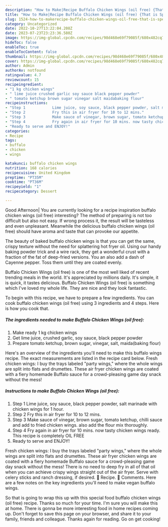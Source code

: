 ```yaml
---
description: "How to Make|Recipe Buffalo Chicken Wings (oil free) {That is Special"
title: "How to Make|Recipe Buffalo Chicken Wings (oil free) {That is Special"
slug: 1524-how-to-makerecipe-buffalo-chicken-wings-oil-free-that-is-special
category: Uncategorized
date: 2022-10-27T13:22:04.208Z
date: 2023-07-23T23:23:36.580Z
image: https://img-global.cpcdn.com/recipes/98d468e69f79085f/680x482cq70/buffalo-chicken-wings-oil-free-recipe-main-photo.jpg
hideToc: false
enableToc: true
enableTocContent: false
thumbnail: https://img-global.cpcdn.com/recipes/98d468e69f79085f/680x482cq70/buffalo-chicken-wings-oil-free-recipe-main-photo.jpg
cover: https://img-global.cpcdn.com/recipes/98d468e69f79085f/680x482cq70/buffalo-chicken-wings-oil-free-recipe-main-photo.jpg
author: Admin
authorAv: notfound
ratingvalue: 4.7
reviewcount: 15
recipeingredient:
- "1 kg chicken wings"
- " lime juice crushed garlic soy sauce black pepper powder"
- " tomato ketchup brown sugar vinegar salt maidabaking flour"
recipeinstructions:
- "Step 1            Lime juice, soy sauce, black pepper powder, salt marinade with chicken wings for 1 hour."
- "Step 2            Fry this in air fryer for 10 to 12 mins."
- "Step 3            Make sauce of vinegar, brown sugar, tomato ketchup, chilli sauce and add to fried chicken wings. also add the flour mix thoroughly."
- "Step 4            Fry again in air fryer for 10 mins. now tasty chicken wings ready. This recipe is completely OIL FREE"
- "Ready to serve and ENJOY!"
categories:
- Recipe
tags:
- buffalo
- chicken
- wings

katakunci: buffalo chicken wings 
nutrition: 168 calories
recipecuisine: United Kingdom
preptime: "PT35M"
cooktime: "PT36M"
recipeyield: "1"
recipecategory: Dessert

---
```



Good Afternoon| You are currently looking for a recipe inspiration buffalo chicken wings (oil free) interesting? The method of preparing is not too difficult but also not easy. If wrong process it, the result will be tasteless and even unpleasant. Meanwhile the delicious buffalo chicken wings (oil free) should have aroma and taste that can provoke our appetite.





The beauty of baked buffalo chicken wings is that you can get the same, crispy texture without the need for splattering hot fryer oil. Using our handy baking powder trick and a wire rack, they get a wonderful crust with a fraction of the fat of deep-fried versions. You an also add a dash of Cayenne pepper. Toss them until they are coated evenly.

Buffalo Chicken Wings (oil free) is one of the most well liked of recent trending meals in the world. It's appreciated by millions daily. It's simple, it is quick, it tastes delicious. Buffalo Chicken Wings (oil free) is something which I've loved my whole life. They are nice and they look fantastic.


To begin with this recipe, we have to prepare a few ingredients. You can cook buffalo chicken wings (oil free) using 3 ingredients and 4 steps. Here is how you cook that.

<!--inarticleads1-->

##### The ingredients needed to make Buffalo Chicken Wings (oil free):

1. Make ready 1 kg chicken wings
1. Get  lime juice, crushed garlic, soy sauce, black pepper powder
1. Prepare  tomato ketchup, brown sugar, vinegar, salt, maida(baking flour)


Here&#39;s an overview of the ingredients you&#39;ll need to make this buffalo wings recipe. The exact measurements are listed in the recipe card below. Fresh chicken wings: I buy the trays labeled &#34;party wings,&#34; where the whole wings are split into flats and drumettes. These air fryer chicken wings are coated with a fiery homemade Buffalo sauce for a crowd-pleasing game day snack without the mess! 

<!--inarticleads2-->

##### Instructions to make Buffalo Chicken Wings (oil free):

1. Step 1            Lime juice, soy sauce, black pepper powder, salt marinade with chicken wings for 1 hour.
1. Step 2            Fry this in air fryer for 10 to 12 mins.
1. Step 3            Make sauce of vinegar, brown sugar, tomato ketchup, chilli sauce and add to fried chicken wings. also add the flour mix thoroughly.
1. Step 4            Fry again in air fryer for 10 mins. now tasty chicken wings ready. This recipe is completely OIL FREE
1. Ready to serve and ENJOY!

Fresh chicken wings: I buy the trays labeled &#34;party wings,&#34; where the whole wings are split into flats and drumettes. These air fryer chicken wings are coated with a fiery homemade Buffalo sauce for a crowd-pleasing game day snack without the mess! There is no need to deep fry in all of that oil when you can achieve crispy wings straight out of the air fryer. Serve with celery sticks and ranch dressing, if desired. 📖 Recipe. 💬 Comments. Here are a few notes on the key ingredients you&#39;ll need to make vegan buffalo wings. 

So that is going to wrap this up with this special food buffalo chicken wings (oil free) recipe. Thanks so much for your time. I'm sure you will make this at home. There is gonna be more interesting food in home recipes coming up. Don't forget to save this page on your browser, and share it to your family, friends and colleague. Thanks again for reading. Go on get cooking!
